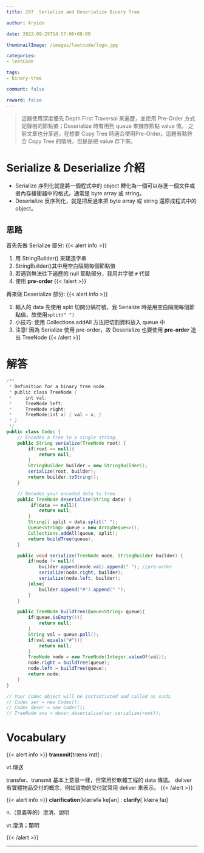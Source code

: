 ```yaml
---
title: 297. Serialize and Deserialize Binary Tree

author: Aryido

date: 2022-09-25T14:57:06+08:00

thumbnailImage: /images/leetcode/logo.jpg

categories:
- leetCode

tags:
- binary-tree

comment: false

reward: false
---
```

<!--BODY-->
> 這題使用深度優先 Depth First Traversal 來遍歷，並使用 Pre-Order 方式記錄樹的節點值；Deserialize 時有用到 queue 來儲存節點 value 值。
> 之前文章也分享過，在想要 Copy Tree 時適合使用Pre-Order。這題有點符合 Copy Tree 的情境，但是是把 value 存下來。

<!--more-->
# Serialize & Deserialize 介紹
- Serialize 序列化就是將一個程式中的 object 轉化為一個可以存進一個文件或者內存緩衝器中的格式，通常是 byte array 或 string。
- Deserialize 反序列化，就是把反過來把 byte array 或 string 還原成程式中的 object。

## 思路
首先先做 Serialize 部分:
{{< alert info >}}
1. 用 StringBuilder() 來建造字串
2. StringBuilder()其中用空白隔開每個節點值
3. 若遇到無法往下遍歷的 null 節點部分，我用井字號 `#` 代替
4.  使用 **pre-order**
{{< /alert >}}

再來做 Deserialize 部分:
{{< alert info >}}
1. 輸入的 data 先使用 split 切開分隔符號，我 Serialize 時是用空白隔開每個節點值，故使用``split(" ")``
2. 小技巧: 使用 Collections.addAll 方法把切割資料放入 queue 中
3. 注意! 因為 Serialize 使用 pre-order，故 Deserialize 也要使用 **pre-order** 造出 TreeNode
{{< /alert >}}

# 解答
```java
/**
 * Definition for a binary tree node.
 * public class TreeNode {
 *     int val;
 *     TreeNode left;
 *     TreeNode right;
 *     TreeNode(int x) { val = x; }
 * }
 */
public class Codec {
    // Encodes a tree to a single string.
    public String serialize(TreeNode root) {
        if(root == null){
            return null;
        }
        StringBuilder builder = new StringBuilder();
        serialize(root, builder);
        return builder.toString();
    }

    // Decodes your encoded data to tree.
    public TreeNode deserialize(String data) {
         if(data == null){
            return null;
        }
        String[] split = data.split(" ");
        Queue<String> queue = new ArrayDeque<>();
        Collections.addAll(queue, split);
        return buildTree(queue);
    }

    public void serialize(TreeNode node, StringBuilder builder) {
        if(node != null){
            builder.append(node.val).append(" "); //pre-order
            serialize(node.right, builder);
            serialize(node.left, builder);
        }else{
            builder.append("#").append(" ");
        }
    }

    public TreeNode buildTree(Queue<String> queue){
        if(queue.isEmpty()){
            return null;
        }
        String val = queue.poll();
        if(val.equals("#")){
            return null;
        }
        TreeNode node = new TreeNode(Integer.valueOf(val));
        node.right = buildTree(queue);
        node.left = buildTree(queue);
        return node;
    }
}

// Your Codec object will be instantiated and called as such:
// Codec ser = new Codec();
// Codec deser = new Codec();
// TreeNode ans = deser.deserialize(ser.serialize(root));
```

# Vocabulary
{{< alert info >}}
**transmit**[trænsˋmɪt] :

vt.傳送

transfer、transmit 基本上意思一樣，但常用於軟體工程的 data 傳送。 deliver 有實體物品交付的概念，例如貨物的交付就常用 deliver 來表示。
{{< /alert >}}

{{< alert info >}}
**clarification**[klærəfəˋkeʃən] :
**clarify**[ˋklærə͵faɪ]

n.（意義等的）澄清、說明

vt.澄清；闡明

{{< /alert >}}

---